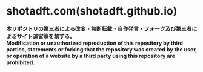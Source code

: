 # shotadft.com(shotadft.github.io)
**本リポジトリの第三者による改変・無断転載・自作発言・フォーク及び第三者によるサイト運営等を禁ずる。** <br>
**Modification or unauthorized reproduction of this repository by third parties, statements or forking that the repository was created by the user, or operation of a website by a third party using this repository are prohibited.**
